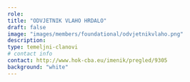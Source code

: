 ```yaml
---
role: 
title: "ODVJETNIK VLAHO HRDALO"
draft: false
image: "images/members/foundational/odvjetnikvlaho.png"
description: 
type: temeljni-clanovi
# contact info
contact: http://www.hok-cba.eu/imenik/pregled/9305
background: "white"
---
```


